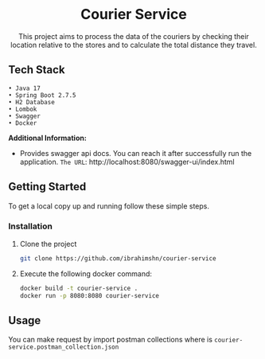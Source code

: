 <br />
<p align="center">
  
<h1 align="center">Courier Service</h1>

  <p align="center">
    This project aims to process the data of the couriers by checking their location relative to the stores and to calculate the total distance they travel.  
  </p>
</p>

## Tech Stack
    • Java 17
    • Spring Boot 2.7.5
    • H2 Database
    • Lombok
    • Swagger
    • Docker
    
 **Additional Information:**
 
* []() Provides swagger api docs. You can reach it after successfully run the application.
`The URL`: http://localhost:8080/swagger-ui/index.html

<!-- GETTING STARTED -->
## Getting Started

To get a local copy up and running follow these simple steps.

### Installation

1. Clone the project
   ```sh
   git clone https://github.com/ibrahimshn/courier-service
   ```
2. Execute the following docker command:
   ```sh
   docker build -t courier-service . 
   docker run -p 8080:8080 courier-service
   ```

<!-- USAGE EXAMPLES -->
## Usage

You can make request by import postman collections where is `courier-service.postman_collection.json`
